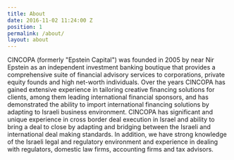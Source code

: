 ```yaml
---
title: About
date: 2016-11-02 11:24:00 Z
position: 1
permalink: /about/
layout: about
---
```


CINCOPA (formerly "Epstein Capital") was founded in 2005 by near Nir Epstein as an independent investment banking boutique that provides a comprehensive suite of financial advisory services to corporations, private equity founds and high net-worth individuals.
Over the years CINCOPA has gained extensive experience in tailoring creative financing solutions for clients, among them leading international financial sponsors, and has demonstrated the ability to import international financing solutions by adapting to Israeli business environment.
CINCOPA has significant and unique experience in cross border deal execution in Israel and ability to bring a deal to close by adapting and bridging between the Israeli and international deal making standards.
In addition, we have strong knowledge of the Israeli legal and regulatory environment and experience in dealing with regulators, domestic law firms, accounting firms and tax advisors.     